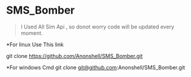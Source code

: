 # SMS_Bomber

> I Used All Sim Api
> , so donot worry code will be updated every moment.


*For linux Use This link 

git clone https://github.com/Anonshell/SMS_Bomber.git

*For windows Cmd
git clone git@github.com:Anonshell/SMS_Bomber.git
